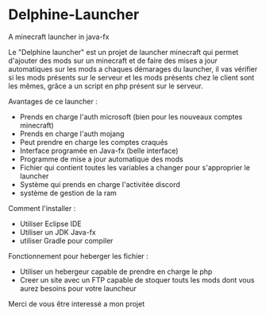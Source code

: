 # Delphine-Launcher
A minecraft launcher in java-fx

Le "Delphine launcher" est un projet de launcher minecraft qui permet d'ajouter des mods sur un minecraft et de faire des mises a
jour automatiques sur les mods a chaques démarages du launcher, il vas vérifier si les mods présents sur le serveur et les mods
présents chez le client sont les mêmes, grâce a un script en php présent sur le serveur.

Avantages de ce launcher : 

- Prends en charge l'auth microsoft (bien pour les nouveaux comptes minecraft)
- Prends en charge l'auth mojang
- Peut prendre en charge les comptes craqués
- Interface programée en Java-fx (belle interface)
- Programme de mise a jour automatique des mods
- Fichier qui contient toutes les variables a changer pour s'approprier le launcher
- Système qui prends en charge l'activitée discord
- système de gestion de la ram

Comment l'installer :

- Utiliser Eclipse IDE
- Utiliser un JDK Java-fx
- utiliser Gradle pour compiler

Fonctionnement pour heberger les fichier :

- Utiliser un hebergeur capable de prendre en charge le php
- Creer un site avec un FTP capable de stoquer touts les mods dont vous aurez besoins pour votre launcheur

Merci de vous être interessé a mon projet
